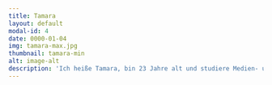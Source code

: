 ```yaml
---
title: Tamara
layout: default
modal-id: 4
date: 0000-01-04
img: tamara-max.jpg
thumbnail: tamara-min
alt: image-alt
description: 'Ich heiße Tamara, bin 23 Jahre alt und studiere Medien- und Kommunikationsmanagememnt in München. Ich bin total begeistert, dass Townbee eine Möglichkeit für Geflüchtete geschaffen hat, ihnen den Integrationsprozess durch gemeinsames Imkern zu erleichtern.'
---
```

